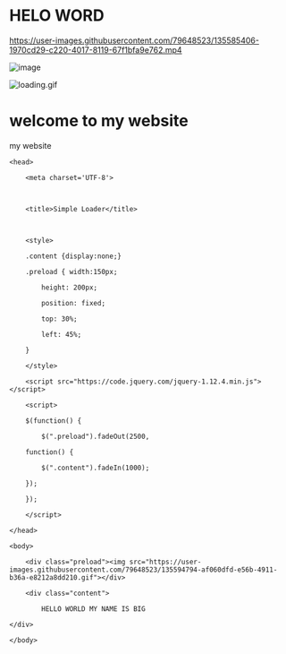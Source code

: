 # HELO WORD 

https://user-images.githubusercontent.com/79648523/135585406-1970cd29-c220-4017-8119-67f1bfa9e762.mp4

![image](https://user-images.githubusercontent.com/79648523/135581056-7bdecf13-ac33-438d-a4d6-2e6b164afd6e.png)


![loading.gif](https://user-images.githubusercontent.com/79648523/135584024-6ed126f1-63e2-4f77-a98f-c9df4f54420e.gif)

# welcome to my website

my website

<html>

	<head>

		<meta charset='UTF-8'>

		

		<title>Simple Loader</title>

		

		<style>

		.content {display:none;}

		.preload { width:150px;

			height: 200px;

			position: fixed;

			top: 30%;

			left: 45%;

		}

		</style>

		<script src="https://code.jquery.com/jquery-1.12.4.min.js"></script>

		<script>

		$(function() {

			$(".preload").fadeOut(2500, 

		function() {

			$(".content").fadeIn(1000);

		});

		});

		</script>

	</head>

	<body>

		<div class="preload"><img src="https://user-images.githubusercontent.com/79648523/135594794-af060dfd-e56b-4911-b36a-e8212a8dd210.gif"></div>

		<div class="content">

			HELLO WORLD MY NAME IS BIG 

	</div>

	</body>

</html>

<!-- ref : SmallEnvelop.com -->

<!-- https://smallenvelop.com/display-loading-icon-page-loads-completely/ -->
